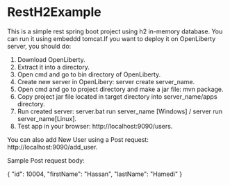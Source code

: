 # RestH2Example

This is a simple rest spring boot project using h2 in-memory database.
You can run it using embeddd tomcat.If you want to deploy it on OpenLiberty server, you should do:

  1. Download OpenLiberty.
  2. Extract it into a directory.
  3. Open cmd and go to bin directory of OpenLiberty.
  3. Create new server in OpenLibery: server create server_name.
  2. Open cmd and go to project directory and make a jar file: mvn package.
  4. Copy project jar file located in target directory into server_name/apps directory.
  5. Run created server: server.bat run server_name [Windows] / server run server_name[Linux].
  6. Test app in your browser: http://localhost:9090/users.
  
You can also add New User using a Post request: http://localhost:9090/add_user.

Sample Post request body:
   
  {
    "id": 10004,
    "firstName": "Hassan",
    "lastName": "Hamedi"
  } 
